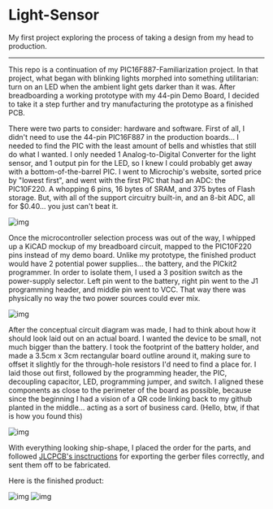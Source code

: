 # Light-Sensor
My first project exploring the process of taking a design from my head to production.

---

This repo is a continuation of my PIC16F887-Familiarization project. In that project, what began with blinking lights morphed into something utilitarian: turn on an LED when the ambient light gets darker than it was. After breadboarding a working prototype with my 44-pin Demo Board, I decided to take it a step further and try manufacturing the prototype as a finished PCB.

There were two parts to consider: hardware and software. First of all, I didn't need to use the 44-pin PIC16F887 in the production boards... I needed to find the PIC with the least amount of bells and whistles that still do what I wanted. I only needed 1 Analog-to-Digital Converter for the light sensor, and 1 output pin for the LED, so I knew I could probably get away with a bottom-of-the-barrel PIC. I went to Microchip's website, sorted price by "lowest first", and went with the first PIC that had an ADC: the PIC10F220. A whopping 6 pins, 16 bytes of SRAM, and 375 bytes of Flash storage. But, with all of the support circuitry built-in, and an 8-bit ADC, all for $0.40... you just can't beat it.

![img](https://i.imgur.com/OFr6U8P.png)

Once the microcontroller selection process was out of the way, I whipped up a KiCAD mockup of my breadboard circuit, mapped to the PIC10F220 pins instead of my demo board. Unlike my prototype, the finished product would have 2 potential power supplies... the battery, and the PICkit2 programmer. In order to isolate them, I used a 3 position switch as the power-supply selector. Left pin went to the battery, right pin went to the J1 programming header, and middle pin went to VCC. That way there was physically no way the two power sources could ever mix.

![img](https://i.imgur.com/aBgVcKx.png)

After the conceptual circuit diagram was made, I had to think about how it should look laid out on an actual board. I wanted the device to be small, not much bigger than the battery. I took the footprint of the battery holder, and made a 3.5cm x 3cm rectangular board outline around it, making sure to offset it slightly for the through-hole resistors I'd need to find a place for. I laid those out first, followed by the programming header, the PIC, decoupling capacitor, LED, programming jumper, and switch. I aligned these components as close to the perimeter of the board as possible, because since the beginning I had a vision of a QR code linking back to my github planted in the middle... acting as a sort of business card. (Hello, btw, if that is how you found this)

![img](https://i.imgur.com/Xi7u9FQ.png)

With everything looking ship-shape, I placed the order for the parts, and followed [JLCPCB's insctructions](https://support.jlcpcb.com/article/44-how-to-export-kicad-pcb-to-gerber-files) for exporting the gerber files correctly, and sent them off to be fabricated.

Here is the finished product:


![img](https://i.imgur.com/r8z0JZU.png)
![img](https://i.imgur.com/XpKLkg6.png)
